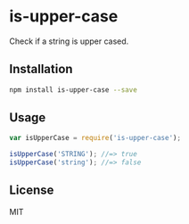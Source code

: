# is-upper-case

Check if a string is upper cased.

## Installation

```sh
npm install is-upper-case --save
```

## Usage

```js
var isUpperCase = require('is-upper-case');

isUpperCase('STRING'); //=> true
isUpperCase('string'); //=> false
```

## License

MIT
